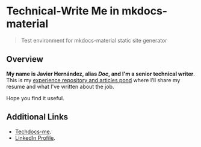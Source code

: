 # Technical-Write Me in mkdocs-material    

> Test environment for mkdocs-material static site generator

## Overview  

**My name is Javier Hernández, alias _Doc_, and I'm a senior technical writer**. This is my [experience repository and articles pond](https://javierhf.github.io/techdocs-me/) where I'll share my resume and what I've written about the job.  

Hope you find it useful.

## Additional Links  

* [Techdocs-me](https://javierhf.github.io/techdocs-me/).
* [LinkedIn Profile](https://www.linkedin.com/in/javier-hernandez-fernandez/).

